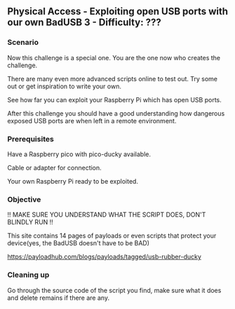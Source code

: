 ## Physical Access - Exploiting open USB ports with our own BadUSB 3 - Difficulty: ???

### Scenario

Now this challenge is a special one. You are the one now who creates the challenge.

There are many even more advanced scripts online to test out. Try some out or get inspiration to write your own.

See how far you can exploit your Raspberry Pi which has open USB ports.

After this challenge you should have a good understanding how dangerous exposed USB ports are when left in a remote environment.

### Prerequisites

Have a Raspberry pico with pico-ducky available.

Cable or adapter for connection.

Your own Raspberry Pi ready to be exploited.

### Objective 

!! MAKE SURE YOU UNDERSTAND WHAT THE SCRIPT DOES, DON'T BLINDLY RUN !!

This site contains 14 pages of payloads or even scripts that protect your device(yes, the BadUSB doesn't have to be BAD)

https://payloadhub.com/blogs/payloads/tagged/usb-rubber-ducky


### Cleaning up

Go through the source code of the script you find, make sure what it does and delete remains if there are any.